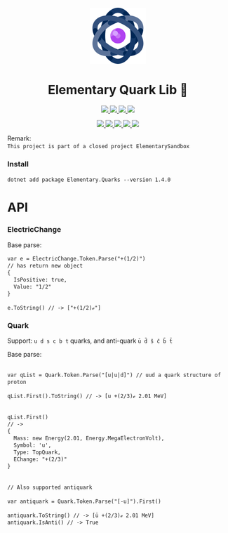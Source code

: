 <!-- Logo -->
<p align="center">
  <a href="#">
    <img height="128" width="128" src="https://raw.githubusercontent.com/0xF6/Quark/master/icon/icon.png">
  </a>
</p>

<!-- Name -->
<h1 align="center">
  Elementary Quark Lib 🔅
</h1>
<p align="center">
  <a href="#">
    <img src="https://dev.azure.com/0xF6/Quark/_apis/build/status/0xF6.Quark?branchName=masterr">
    <img src="http://img.shields.io/:license-MIT-blue.svg">
    <img src="https://img.shields.io/github/release/0xF6/Quark.svg">
  </a>
  <a href="https://t.me/ivysola">
    <img src="https://img.shields.io/badge/Ask%20Me-Anything-1f425f.svg">
  </a>
</p>
<p align="center">
  <a href="#">
    <img src="https://forthebadge.com/images/badges/made-with-c-sharp.svg">
    <img src="https://forthebadge.com/images/badges/designed-in-ms-paint.svg">
    <img src="https://forthebadge.com/images/badges/ages-18.svg">
    <img src="https://ForTheBadge.com/images/badges/winter-is-coming.svg">
    <img src="https://forthebadge.com/images/badges/gluten-free.svg">
  </a>
</p>


Remark:       
  `This project is part of a closed project ElementarySandbox`    

### Install   
`dotnet add package Elementary.Quarks --version 1.4.0`


# API

### ElectricChange

Base parse:
```CSharp
var e = ElectricChange.Token.Parse("+(1/2)") 
// has return new object
{
  IsPositive: true,
  Value: "1/2"
}

e.ToString() // -> ["+(1/2)ℯ"]
```

### Quark


Support: `u d s c b t` quarks, and anti-quark `ū d̄ s̄ c̄ b̄ t̄`

Base parse:
```CSharp

var qList = Quark.Token.Parse("[u|u|d]") // uud a quark structure of proton

qList.First().ToString() // -> [u +(2/3)ℯ 2.01 MeV]


qList.First()
// ->
{
  Mass: new Energy(2.01, Energy.MegaElectronVolt),
  Symbol: 'u',
  Type: TopQuark,
  EChange: "+(2/3)"
}


// Also supported antiquark

var antiquark = Quark.Token.Parse("[-u]").First()

antiquark.ToString() // -> [ū +(2/3)ℯ 2.01 MeV]
antiquark.IsAnti() // -> True
```
